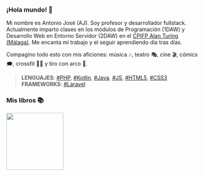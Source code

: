 ### ¡Hola mundo! 👋

Mi nombre es Antonio José (AJ). Soy profesor y desarrollador fullstack. Actualmente imparto clases en los módulos de Programación (1DAW) y Desarrollo Web en Entorno Servidor (2DAW) en el <a href="https://fpalanturing.es" target="_blank">CPIFP Alan Turing (Málaga)</a>. Me encanta mi trabajo y el seguir aprendiendo día tras días. 

Compagino todo esto con mis aficiones: música 🎶, teatro 🎭, cine 🎬, cómics 🗯️, crossfit 🏋️‍♂️ y tiro con arco 🏹.

> **LENGUAJES**: [#PHP](https://github.com/topics/PHP), [#Kotlin](https://github.com/topics/Kotlin), [#Java](https://github.com/topics/Java), [#JS](https://github.com/topics/JS), [#HTML5](https://github.com/topics/HTML5), [#CSS3](https://github.com/topics/CSS3)  
> **FRAMEWORKS**: [#Laravel](https://github.com/topics/Laravel) 

### Mis libros :books:

<a href="https://leanpub.com/desarrollodeaplicacioneswebconphp8" target="_blank"><img src="https://d2sofvawe08yqg.cloudfront.net/desarrollodeaplicacioneswebconphp8/s_featured?1638025458" width="150px" title="Desarrollo de Aplicaciones Web con PHP 8" alt /></a>


<!--
**bilbobolson/bilbobolson** is a ✨ _special_ ✨ repository because its `README.md` (this file) appears on your GitHub profile.

Here are some ideas to get you started:

- 🔭 I’m currently working on ...
- 🌱 I’m currently learning ...
- 👯 I’m looking to collaborate on ...
- 🤔 I’m looking for help with ...
- 💬 Ask me about ...
- 📫 How to reach me: ...
- 😄 Pronouns: ...
- ⚡ Fun fact: ...
-->
